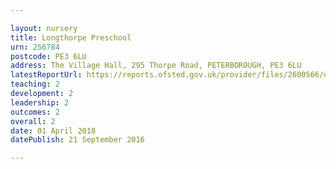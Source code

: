 ```yaml
---

layout: nursery
title: Longthorpe Preschool
urn: 256784
postcode: PE3 6LU
address: The Village Hall, 295 Thorpe Road, PETERBOROUGH, PE3 6LU
latestReportUrl: https://reports.ofsted.gov.uk/provider/files/2600566/urn/256784.pdf
teaching: 2
development: 2
leadership: 2
outcomes: 2
overall: 2
date: 01 April 2018 
datePublish: 21 September 2016

---
```

